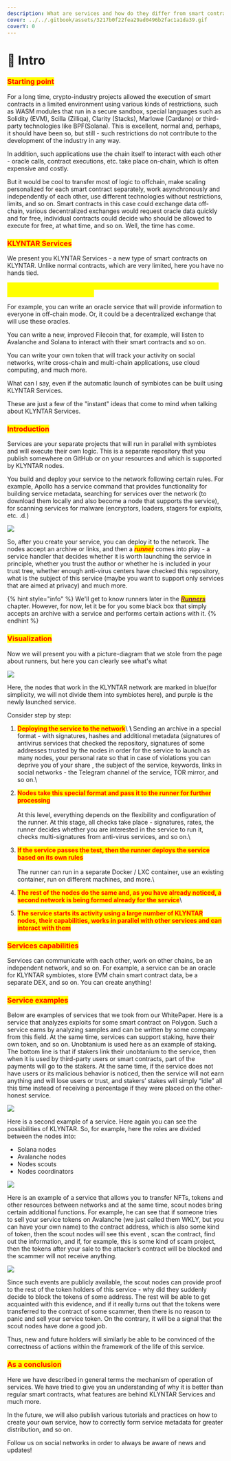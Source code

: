 ```yaml
---
description: What are services and how do they differ from smart contracts?
cover: ../../.gitbook/assets/3217b0f22fea29ad0496b2fac1a1da39.gif
coverY: 0
---
```


# 🤩 Intro

### <mark style="color:red;">Starting point</mark>

For a long time, crypto-industry projects allowed the execution of smart contracts in a limited environment using various kinds of restrictions, such as WASM modules that run in a secure sandbox, special languages ​​such as Solidity (EVM), Scilla (Zilliqa), Clarity (Stacks), Marlowe (Cardano) or third-party technologies like BPF(Solana). This is excellent, normal and, perhaps, it should have been so, but still - such restrictions do not contribute to the development of the industry in any way.

In addition, such applications use the chain itself to interact with each other - oracle calls, contract executions, etc. take place on-chain, which is often expensive and costly.

But it would be cool to transfer most of logic to offchain, make scaling personalized for each smart contract separately, work asynchronously and independently of each other, use different technologies without restrictions, limits, and so on. Smart contracts in this case could exchange data off-chain, various decentralized exchanges would request oracle data quickly and for free, individual contracts could decide who should be allowed to execute for free, at what time, and so on. Well, the time has come.

### <mark style="color:red;">KLYNTAR Services</mark>

We present you KLYNTAR Services - a new type of smart contracts on KLYNTAR. Unlike normal contracts, which are very limited, here you have no hands tied.

<mark style="color:yellow;">**I will give a couple of examples of services that can be implemented and launched by you on KLYNTAR**</mark>

For example, you can write an oracle service that will provide information to everyone in off-chain mode. Or, it could be a decentralized exchange that will use these oracles.

You can write a new, improved Filecoin that, for example, will listen to Avalanche and Solana to interact with their smart contracts and so on.

You can write your own token that will track your activity on social networks, write cross-chain and multi-chain applications, use cloud computing, and much more.

What can I say, even if the automatic launch of symbiotes can be built using KLYNTAR Services.&#x20;

These are just a few of the "instant" ideas that come to mind when talking about KLYNTAR Services.

### <mark style="color:red;">Introduction</mark>

Services are your separate projects that will run in parallel with symbiotes and will execute their own logic. This is a separate repository that you publish somewhere on GitHub or on your resources and which is supported by KLYNTAR nodes.

You build and deploy your service to the network following certain rules. For example, Apollo has a service command that provides functionality for building service metadata, searching for services over the network (to download them locally and also become a node that supports the service), for scanning services for malware (encryptors, loaders, stagers for exploits, etc. .d.)

![](<../../.gitbook/assets/image (7) (1).png>)

So, after you create your service, you can deploy it to the network. The nodes accept an archive or links, and then a _<mark style="color:red;">**runner**</mark>_ comes into play - a service handler that decides whether it is worth launching the service in principle, whether you trust the author or whether he is included in your trust tree, whether enough anti-virus centers have checked this repository, what is the subject of this service (maybe you want to support only services that are aimed at privacy) and much more.

{% hint style="info" %}
We'll get to know runners later in the [_<mark style="color:purple;">**Runners**</mark>_](../runners.md) chapter. However, for now, let it be for you some black box that simply accepts an archive with a service and performs certain actions with it.
{% endhint %}

### <mark style="color:red;">**Visualization**</mark>

Now we will present you with a picture-diagram that we stole from the page about runners, but here you can clearly see what's what

![](<../../.gitbook/assets/image (8) (1).png>)

Here, the nodes that work in the KLYNTAR network are marked in blue(for simplicity, we will not divide them into symbiotes here), and purple is the newly launched service.

Consider step by step:

1. <mark style="color:red;">**Deploying the service to the network**</mark>\ <mark style="color:red;">****</mark>\ <mark style="color:red;">****</mark>Sending an archive in a special format - with signatures, hashes and additional metadata (signatures of antivirus services that checked the repository, signatures of some addresses trusted by the nodes in order for the service to launch as many nodes, your personal rate so that in case of violations you can deprive you of your share , the subject of the service, keywords, links in social networks - the Telegram channel of the service, TOR mirror, and so on.\

2. <mark style="color:red;">**Nodes take this special format and pass it to the runner for further processing**</mark>\
   \
   At this level, everything depends on the flexibility and configuration of the runner. At this stage, all checks take place - signatures, rates, the runner decides whether you are interested in the service to run it, checks multi-signatures from anti-virus services, and so on.\

3. <mark style="color:red;">**If the service passes the test, then the runner deploys the service based on its own rules**</mark>\
   \
   The runner can run in a separate Docker / LXC container, use an existing container, run on different machines, and more.\

4. <mark style="color:red;">**The rest of the nodes do the same and, as you have already noticed, a second network is being formed already for the service**</mark>\

5. <mark style="color:red;">**The service starts its activity using a large number of KLYNTAR nodes, their capabilities, works in parallel with other services and can interact with them**</mark>

### <mark style="color:red;">**Services capabilities**</mark>

Services can communicate with each other, work on other chains, be an independent network, and so on. For example, a service can be an oracle for KLYNTAR symbiotes, store EVM chain smart contract data, be a separate DEX, and so on. You can create anything!

### <mark style="color:red;">Service examples</mark>

Below are examples of services that we took from our WhitePaper. Here is a service that analyzes exploits for some smart contract on Polygon. Such a service earns by analyzing samples and can be written by some company from this field. At the same time, services can support staking, have their own token, and so on. Unobtanium is used here as an example of staking. The bottom line is that if stakers link their unobtanium to the service, then when it is used by third-party users or smart contracts, part of the payments will go to the stakers. At the same time, if the service does not have users or its malicious behavior is noticed, then the service will not earn anything and will lose users or trust, and stakers’ stakes will simply “idle” all this time instead of receiving a percentage if they were placed on the other-honest service.

![](<../../.gitbook/assets/image (9) (1).png>)

Here is a second example of a service. Here again you can see the possibilities of KLYNTAR. So, for example, here the roles are divided between the nodes into:

* Solana nodes
* Avalanche nodes
* Nodes scouts
* Nodes coordinators

![](<../../.gitbook/assets/image (3) (1).png>)

Here is an example of a service that allows you to transfer NFTs, tokens and other resources between networks and at the same time, scout nodes bring certain additional functions. For example, he can see that if someone tries to sell your service tokens on Avalanche (we just called them WKLY, but you can have your own name) to the contract address, which is also some kind of token, then the scout nodes will see this event , scan the contract, find out the information, and if, for example, this is some kind of scam project, then the tokens after your sale to the attacker’s contract will be blocked and the scammer will not receive anything.

![](<../../.gitbook/assets/image (4).png>)

Since such events are publicly available, the scout nodes can provide proof to the rest of the token holders of this service - why did they suddenly decide to block the tokens of some address. The rest will be able to get acquainted with this evidence, and if it really turns out that the tokens were transferred to the contract of some scammer, then there is no reason to panic and sell your service token. On the contrary, it will be a signal that the scout nodes have done a good job.&#x20;

Thus, new and future holders will similarly be able to be convinced of the correctness of actions within the framework of the life of this service.

### <mark style="color:red;">As a conclusion</mark>

Here we have described in general terms the mechanism of operation of services. We have tried to give you an understanding of why it is better than regular smart contracts, what features are behind KLYNTAR Services and much more.

In the future, we will also publish various tutorials and practices on how to create your own service, how to correctly form service metadata for greater distribution, and so on.

Follow us on social networks in order to always be aware of news and updates!
